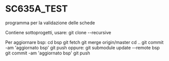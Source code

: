 # SC635A_TEST

programma per la validazione delle schede

Contiene sottoprogetti, usare: git clone --recursive 

Per aggiornare bsp:
	cd bsp
	git fetch
	git merge origin/master
	cd ..
	git commit -am 'aggiornato bsp'
	git push
oppure:
	git submodule update --remote bsp
	git commit -am 'aggiornato bsp'
	git push
